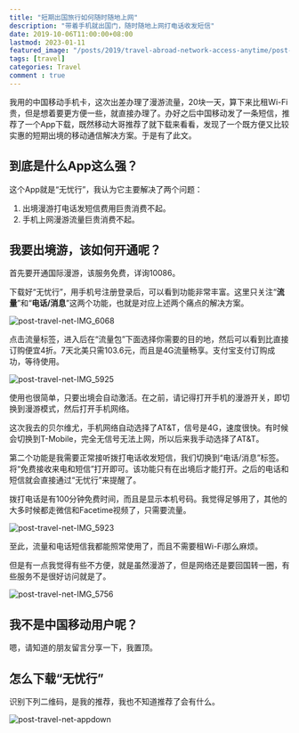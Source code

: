 ```yaml
---
title: "短期出国旅行如何随时随地上网"
description: "带着手机就出国门，随时随地上网打电话收发短信"
date: 2019-10-06T11:00:00+08:00
lastmod: 2023-01-11
featured_image: "/posts/2019/travel-abroad-network-access-anytime/post-travel-tips.png"
tags: [travel]
categories: Travel
comment : true
---
```


我用的中国移动手机卡，这次出差办理了漫游流量，20块一天，算下来比租Wi-Fi贵，但是想着要更方便一些，就直接办理了。办好之后中国移动发了一条短信，推荐了一个App下载，既然移动大哥推荐了就下载来看看，发现了一个既方便又比较实惠的短期出境的移动通信解决方案。于是有了此文。

## 到底是什么App这么强？

这个App就是“无忧行”，我认为它主要解决了两个问题：

1. 出境漫游打电话发短信费用巨贵消费不起。
2. 手机上网漫游流量巨贵消费不起。

## 我要出境游，该如何开通呢？

首先要开通国际漫游，该服务免费，详询10086。

下载好“无忧行”，用手机号注册登录后，可以看到功能非常丰富。这里只关注“**流量**”和“**电话/消息**”这两个功能，也就是对应上述两个痛点的解决方案。

![post-travel-net-IMG_6068](/posts/2019/travel-abroad-network-access-anytime/post-travel-net-IMG_6068.PNG)

点击流量标签，进入后在“流量包”下面选择你需要的目的地，然后可以看到比直接订购便宜4折。7天北美只需103.6元，而且是4G流量畅享。支付宝支付订购成功，等待使用。

![post-travel-net-IMG_5925](/posts/2019/travel-abroad-network-access-anytime/post-travel-net-IMG_5925.PNG)

使用也很简单，只要出境会自动激活。在之前，请记得打开手机的漫游开关，即切换到漫游模式，然后打开手机网络。

这次我去的贝尔维尤，手机网络自动选择了AT&T，信号是4G，速度很快。有时候会切换到T-Mobile，完全无信号无法上网，所以后来我手动选择了AT&T。

第二个功能是我需要正常接听拨打电话收发短信，我们切换到“电话/消息”标签。将“免费接收来电和短信”打开即可。该功能只有在出境后才能打开。之后的电话和短信就会直接通过“无忧行”来提醒了。

拨打电话是有100分钟免费时间，而且是显示本机号码。我觉得足够用了，其他的大多时候都走微信和Facetime视频了，只需要流量。

![post-travel-net-IMG_5923](/posts/2019/travel-abroad-network-access-anytime/post-travel-net-IMG_5923.PNG)

至此，流量和电话短信我都能照常使用了，而且不需要租Wi-Fi那么麻烦。

但是有一点我觉得有些不方便，就是虽然漫游了，但是网络还是要回国转一圈，有些服务不是很好访问就是了。

![post-travel-net-IMG_5756](/posts/2019/travel-abroad-network-access-anytime/post-travel-net-IMG_5756.JPG)

## 我不是中国移动用户呢？

嗯，请知道的朋友留言分享一下，我置顶。

## 怎么下载“无忧行”

识别下列二维码，是我的推荐，我也不知道推荐了会有什么。

![post-travel-net-appdown](/posts/2019/travel-abroad-network-access-anytime/post-travel-net-appdown.jpg)
